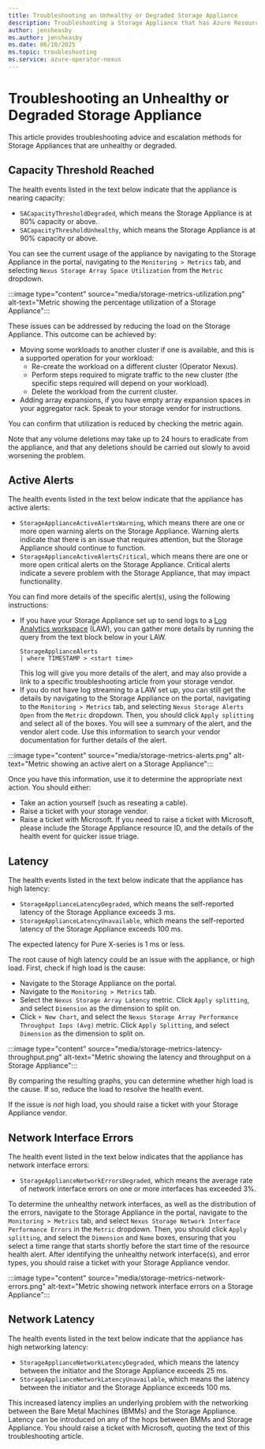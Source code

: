 ```yaml
---
title: Troubleshooting an Unhealthy or Degraded Storage Appliance
description: Troubleshooting a Storage Appliance that has Azure Resource Health alerts
author: jensheasby
ms.author: jensheasby
ms.date: 06/10/2025
ms.topic: troubleshooting
ms.service: azure-operator-nexus
---
```


# Troubleshooting an Unhealthy or Degraded Storage Appliance

This article provides troubleshooting advice and escalation methods for Storage Appliances that are
unhealthy or degraded.

## Capacity Threshold Reached

The health events listed in the text below indicate that the appliance is nearing capacity:

- `SACapacityThresholdDegraded`, which means the Storage Appliance is at 80% capacity or above.
- `SACapacityThresholdUnhealthy`, which means the Storage Appliance is at 90% capacity or above.

You can see the current usage of the appliance by navigating to the Storage Appliance in the portal,
navigating to the `Monitoring > Metrics` tab, and selecting `Nexus Storage Array Space Utilization` from
the `Metric` dropdown.

:::image type="content" source="media/storage-metrics-utilization.png" alt-text="Metric showing the percentage utilization of a Storage Appliance":::

These issues can be addressed by reducing the load on the Storage Appliance. This outcome can be
achieved by:

- Moving some workloads to another cluster if one is available, and this is a supported operation for
  your workload:
  - Re-create the workload on a different cluster (Operator Nexus).
  - Perform steps required to migrate traffic to the new cluster (the specific steps required will
    depend on your workload).
  - Delete the workload from the current cluster.
- Adding array expansions, if you have empty array expansion spaces in your aggregator rack. Speak to
  your storage vendor for instructions.

You can confirm that utilization is reduced by checking the metric again.

Note that any volume deletions may take up to 24 hours to eradicate from the appliance, and that
any deletions should be carried out slowly to avoid worsening the problem.

## Active Alerts

The health events listed in the text below indicate that the appliance has active alerts:

- `StorageApplianceActiveAlertsWarning`, which means there are one or more open warning alerts on the
  Storage Appliance. Warning alerts indicate that there is an issue that requires attention, but the Storage
  Appliance should continue to function.
- `StorageApplianceActiveAlertsCritical`, which means there are one or more open critical alerts on the
  Storage Appliance. Critical alerts indicate a severe problem with the Storage Appliance, that may impact
  functionality.

You can find more details of the specific alert(s), using the following instructions:

- If you have your Storage Appliance set up to send logs to a
  [Log Analytics workspace](/azure/azure-monitor/logs/log-analytics-workspace-overview) (LAW), you can gather
  more details by running the query from the text block below in your LAW.
  ```
  StorageApplianceAlerts
  | where TIMESTAMP > <start time>
  ```
  This log will give you more details of the alert, and may also provide a link to a specific troubleshooting
  article from your storage vendor.
- If you do not have log streaming to a LAW set up, you can still get the details by navigating to the
  Storage Appliance on the portal, navigating to the `Monitoring > Metrics` tab, and selecting
  `Nexus Storage Alerts Open` from the `Metric` dropdown. Then, you should click `Apply splitting` and
  select all of the boxes. You will see a summary of the alert, and the vendor alert code. Use this information
  to search your vendor documentation for further details of the alert.

:::image type="content" source="media/storage-metrics-alerts.png" alt-text="Metric showing an active alert on a Storage Appliance":::

Once you have this information, use it to determine the appropriate next action. You should either:

- Take an action yourself (such as reseating a cable).
- Raise a ticket with your storage vendor.
- Raise a ticket with Microsoft. If you need to raise a ticket with Microsoft, please include the Storage Appliance
  resource ID, and the details of the health event for quicker issue triage.

## Latency

The health events listed in the text below indicate that the appliance has high latency:

- `StorageApplianceLatencyDegraded`, which means the self-reported latency of the Storage Appliance
  exceeds 3 ms.
- `StorageApplianceLatencyUnavailable`, which means the self-reported latency of the Storage Appliance
  exceeds 100 ms.

The expected latency for Pure X-series is 1 ms or less.

The root cause of high latency could be an issue with the appliance, or high load. First, check if high load
is the cause:

- Navigate to the Storage Appliance on the portal.
- Navigate to the `Monitoring > Metrics` tab.
- Select the `Nexus Storage Array Latency` metric. Click `Apply splitting`, and select `Dimension` as
  the dimension to split on.
- Click `+ New Chart`, and select the `Nexus Storage Array Performance Throughput Iops (Avg)` metric.
  Click `Apply Splitting`, and select `Dimension` as the dimension to split on.

:::image type="content" source="media/storage-metrics-latency-throughput.png" alt-text="Metric showing the latency and throughput on a Storage Appliance":::

By comparing the resulting graphs, you can determine whether high load is the cause. If so, reduce the
load to resolve the health event.

If the issue is _not_ high load, you should raise a ticket with your Storage Appliance vendor.

## Network Interface Errors

The health event listed in the text below indicates that the appliance has network interface errors:

- `StorageApplianceNetworkErrorsDegraded`, which means the average rate of network interface errors
  on one or more interfaces has exceeded 3%.

To determine the unhealthy network interfaces, as well as the distribution of the errors, navigate
to the Storage Appliance in the portal, navigate to the `Monitoring > Metrics` tab, and select
`Nexus Storage Network Interface Performance Errors` in the `Metric` dropdown. Then, you should click
`Apply splitting`, and select the `Dimension` and `Name` boxes, ensuring that you select a time range
that starts shortly before the start time of the resource health alert. After identifying the
unhealthy network interface(s), and error types, you should raise a ticket with your Storage Appliance
vendor.

:::image type="content" source="media/storage-metrics-network-errors.png" alt-text="Metric showing network interface errors on a Storage Appliance":::

## Network Latency

The health events listed in the text below indicate that the appliance has high networking latency:

- `StorageApplianceNetworkLatencyDegraded`, which means the latency between the initiator and the Storage
  Appliance exceeds 25 ms.
- `StorageApplianceNetworkLatencyUnavailable`, which means the latency between the initiator and the Storage
  Appliance exceeds 100 ms.

This increased latency implies an underlying problem with the networking between the Bare Metal Machines
(BMMs) and the Storage Appliance. Latency can be introduced on any of the hops between BMMs and Storage Appliance.
You should raise a ticket with Microsoft, quoting the text of this troubleshooting article.

